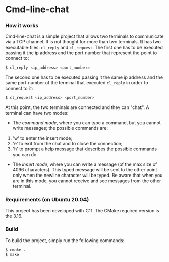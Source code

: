 # Cmd-line-chat
### How it works
Cmd-line-chat is a simple project that allows two terminals to communicate
via a TCP channel. It is not thought for more than two terminals. It has two
executable files: `cl_reply` and `cl_request`. The first one has to be executed
passing it the ip address and the port number that represent the point to
connect to:
```bash
$ cl_reply <ip_address> <port_number>
```
The second one has to be executed passing it the same ip address and the same
port number of the terminal that executed `cl_reply` in order to connect to it:
```bash
$ cl_request <ip_address> <port_number>
```
At this point, the two terminals are connected and they can "chat".
A terminal can have two modes:
* The _command mode_, where you can type a command, but you cannot write messages;
the possible commands are: 
1. 'w' to enter the insert mode; 
2. 'e' to exit from the
chat and to close the connection; 
3. 'h' to prompt a help message that describes the possible commands you can do.
* The _insert mode_, where you can write a message (of the max size of 4096
characters). This typed message will be sent to the other point only when the
newline character will be typed. Be aware that when you are in this mode, you
cannot receive and see messages from the other terminal.
### Requirements (on Ubuntu 20.04)
This project has been developed with C11. The CMake required version is the 3.16.
### Build
To build the project, simply run the following commands:
```bash
$ cmake .
$ make
```
